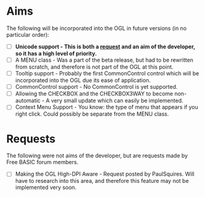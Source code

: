 # Aims
The following will be incorporated into the OGL in future versions (in no particular order):
- [ ] **Unicode support - This is both a [request](http://www.freebasic.net/forum/viewtopic.php?f=8&t=25207&p=226518) and an aim of the developer, so it has a high level of priority.**
- [ ] A MENU class - Was a part of the beta release, but had to be rewritten from scratch, and therefore is not part of the OGL at this point.
- [ ] Tooltip support - Probably the first CommonControl control which will be incorporated into the OGL due its ease of application.
- [ ] CommonControl support - No CommonControl is yet supported.
- [ ] Allowing the CHECKBOX and the CHECKBOX3WAY to become non-automatic - A very small update which can easily be implemented.
- [ ] Context Menu Support - You know: the type of menu that appears if you right click. Could possibly be separate from the MENU class.

# Requests
The following were not aims of the developer, but are requests made by Free BASIC forum members.
- [ ] Making the OGL High-DPI Aware - Request posted by PaulSquires. Will have to research into this area, and therefore this feature may not be implemented very soon.
